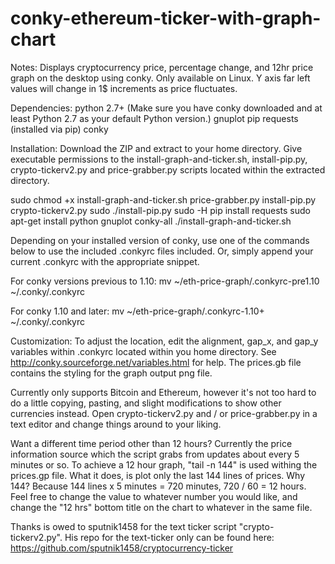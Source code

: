 # conky-ethereum-ticker-with-graph-chart
Notes:
Displays cryptocurrency price, percentage change, and 12hr price graph on the desktop using conky.
Only available on Linux. Y axis far left values will change in 1$ increments as price fluctuates.


Dependencies:
python 2.7+ (Make sure you have conky downloaded and at least Python 2.7 as your default Python version.)
gnuplot
pip
requests (installed via pip)
conky


Installation:
Download the ZIP and extract to your home directory.
Give executable permissions to the install-graph-and-ticker.sh, install-pip.py, crypto-tickerv2.py and price-grabber.py scripts located within the extracted directory.

sudo chmod +x install-graph-and-ticker.sh price-grabber.py install-pip.py crypto-tickerv2.py
sudo ./install-pip.py
sudo -H pip install requests
sudo apt-get install python gnuplot conky-all
./install-graph-and-ticker.sh

Depending on your installed version of conky, use one of the commands below to use the included .conkyrc files included. Or, simply append your current .conkyrc with the appropriate snippet.

For conky versions previous to 1.10:
mv ~/eth-price-graph/.conkyrc-pre1.10 ~/.conky/.conkyrc

For conky 1.10 and later:
mv ~/eth-price-graph/.conkyrc-1.10+ ~/.conky/.conkyrc


Customization:
To adjust the location, edit the alignment, gap_x, and gap_y variables within .conkyrc located within you home directory. See http://conky.sourceforge.net/variables.html for help. The prices.gb file contains the styling for the graph output png file.

Currently only supports Bitcoin and Ethereum, however it's not too hard to do a little copying, pasting, and slight modifications to show other currencies instead. Open crypto-tickerv2.py and / or price-grabber.py in a text editor and change things around to your liking.

Want a different time period other than 12 hours? Currently the price information source which the script grabs from updates about every 5 minutes or so. To achieve a 12 hour graph, "tail -n 144" is used withing the prices.gp file. What it does, is plot only the last 144 lines of prices. Why 144? Because 144 lines x 5 minutes = 720 minutes, 720 / 60 = 12 hours. Feel free to change the value to whatever number you would like, and change the "12 hrs" bottom title on the chart to whatever in the same file.

Thanks is owed to sputnik1458 for the text ticker script "crypto-tickerv2.py". His repo for the text-ticker only can be found here: https://github.com/sputnik1458/cryptocurrency-ticker
